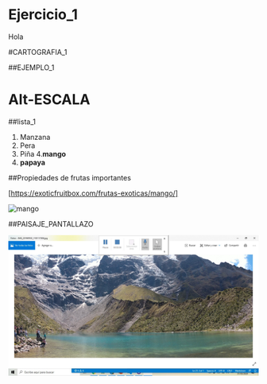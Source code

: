 # Ejercicio_1
Hola

#CARTOGRAFIA_1

##EJEMPLO_1 

Alt-ESCALA
======

##lista_1

1. Manzana
2. Pera
3. Piña
4.**mango**
5. **papaya**

##Propiedades de frutas importantes

[https://exoticfruitbox.com/frutas-exoticas/mango/]

![mango](https://estaticos.miarevista.es/media/cache/1140x_thumb/uploads/images/gallery/5b3c76ec5cafe8c32a91b9f2/mangoprincipal.jpg "Mango")

##PAISAJE_PANTALLAZO

![paisaje]( pantallazo_paisaje.jpg "ejemplo paisaje")
